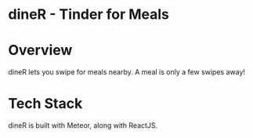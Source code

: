 # dineR - Tinder for Meals

# Overview

dineR lets you swipe for meals nearby. A meal is only a few swipes away! 

# Tech Stack

dineR is built with Meteor, along with ReactJS. 
